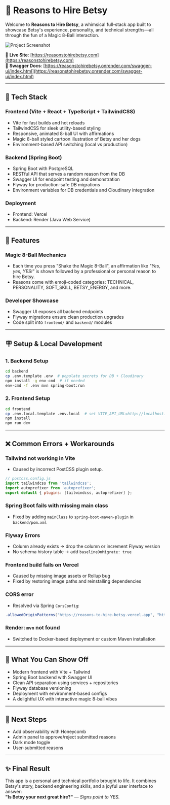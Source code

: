 # 🎡 Reasons to Hire Betsy

Welcome to **Reasons to Hire Betsy**, a whimsical full-stack app built to showcase Betsy's experience, personality, and technical strengths—all through the fun of a Magic 8-Ball interaction.

![Project Screenshot](./frontend/public/cover-screenshot.png)

🔗 **Live Site**: [https://reasonstohirebetsy.com](https://reasonstohirebetsy.com)  
📘 **Swagger Docs**: [https://reasonstohirebetsy.onrender.com/swagger-ui/index.html](https://reasonstohirebetsy.onrender.com/swagger-ui/index.html)

---

## 🚀 Tech Stack

### Frontend (Vite + React + TypeScript + TailwindCSS)
- Vite for fast builds and hot reloads
- TailwindCSS for sleek utility-based styling
- Responsive, animated 8-ball UI with affirmations
- Magic 8-ball styled cartoon illustration of Betsy and her dogs
- Environment-based API switching (local vs production)

### Backend (Spring Boot)
- Spring Boot with PostgreSQL
- RESTful API that serves a random reason from the DB
- Swagger UI for endpoint testing and demonstration
- Flyway for production-safe DB migrations
- Environment variables for DB credentials and Cloudinary integration

### Deployment
- Frontend: Vercel
- Backend: Render (Java Web Service)

---

## 📂 Features

### Magic 8-Ball Mechanics
- Each time you press "Shake the Magic 8-Ball", an affirmation like *"Yes, yes, YES!"* is shown followed by a professional or personal reason to hire Betsy.
- Reasons come with emoji-coded categories: TECHNICAL, PERSONALITY, SOFT_SKILL, BETSY_ENERGY, and more.

### Developer Showcase
- Swagger UI exposes all backend endpoints
- Flyway migrations ensure clean production upgrades
- Code split into `frontend/` and `backend/` modules

---

## 🪧 Setup & Local Development

### 1. Backend Setup
```bash
cd backend
cp .env.template .env  # populate secrets for DB + Cloudinary
npm install -g env-cmd  # if needed
env-cmd -f .env mvn spring-boot:run
```

### 2. Frontend Setup
```bash
cd frontend
cp .env.local.template .env.local  # set VITE_API_URL=http://localhost:8080
npm install
npm run dev
```

---

## ❌ Common Errors + Workarounds

### Tailwind not working in Vite
- Caused by incorrect PostCSS plugin setup.
```js
// postcss.config.js
import tailwindcss from 'tailwindcss';
import autoprefixer from 'autoprefixer';
export default { plugins: [tailwindcss, autoprefixer] };
```

### Spring Boot fails with missing main class
- Fixed by adding `mainClass` to `spring-boot-maven-plugin` in `backend/pom.xml`

### Flyway Errors
- Column already exists → drop the column or increment Flyway version
- No schema history table → add `baselineOnMigrate: true`

### Frontend build fails on Vercel
- Caused by missing image assets or Rollup bug
- Fixed by restoring image paths and reinstalling dependencies

### CORS error
- Resolved via Spring `CorsConfig`:
```java
.allowedOriginPatterns("https://reasons-to-hire-betsy.vercel.app", "http://localhost:5173")
```

### Render: `mvn` not found
- Switched to Docker-based deployment or custom Maven installation

---

## 🧰 What You Can Show Off

- Modern frontend with Vite + Tailwind
- Spring Boot backend with Swagger UI
- Clean API separation using services + repositories
- Flyway database versioning
- Deployment with environment-based configs
- A delightful UX with interactive magic 8-ball vibes

---

## 🥇 Next Steps
- Add observability with Honeycomb
- Admin panel to approve/reject submitted reasons
- Dark mode toggle
- User-submitted reasons

---

## ✨ Final Result
This app is a personal and technical portfolio brought to life. It combines Betsy's story, backend engineering skills, and a joyful user interface to answer:  
**"Is Betsy your next great hire?"** — *Signs point to YES.*

